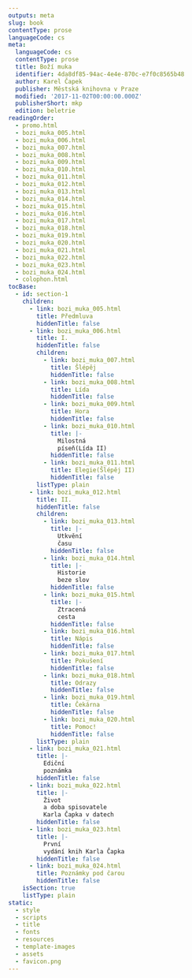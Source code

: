 ```yaml
---
outputs: meta
slug: book
contentType: prose
languageCode: cs
meta:
  languageCode: cs
  contentType: prose
  title: Boží muka
  identifier: 4da8df85-94ac-4e4e-870c-e7f0c8565b48
  author: Karel Čapek
  publisher: Městská knihovna v Praze
  modified: '2017-11-02T00:00:00.000Z'
  publisherShort: mkp
  edition: beletrie
readingOrder:
  - promo.html
  - bozi_muka_005.html
  - bozi_muka_006.html
  - bozi_muka_007.html
  - bozi_muka_008.html
  - bozi_muka_009.html
  - bozi_muka_010.html
  - bozi_muka_011.html
  - bozi_muka_012.html
  - bozi_muka_013.html
  - bozi_muka_014.html
  - bozi_muka_015.html
  - bozi_muka_016.html
  - bozi_muka_017.html
  - bozi_muka_018.html
  - bozi_muka_019.html
  - bozi_muka_020.html
  - bozi_muka_021.html
  - bozi_muka_022.html
  - bozi_muka_023.html
  - bozi_muka_024.html
  - colophon.html
tocBase:
  - id: section-1
    children:
      - link: bozi_muka_005.html
        title: Předmluva
        hiddenTitle: false
      - link: bozi_muka_006.html
        title: I.
        hiddenTitle: false
        children:
          - link: bozi_muka_007.html
            title: Šlépěj
            hiddenTitle: false
          - link: bozi_muka_008.html
            title: Lída
            hiddenTitle: false
          - link: bozi_muka_009.html
            title: Hora
            hiddenTitle: false
          - link: bozi_muka_010.html
            title: |-
              Milostná
              píseň(Lída II)
            hiddenTitle: false
          - link: bozi_muka_011.html
            title: Elegie(Šlépěj II)
            hiddenTitle: false
        listType: plain
      - link: bozi_muka_012.html
        title: II.
        hiddenTitle: false
        children:
          - link: bozi_muka_013.html
            title: |-
              Utkvění
              času
            hiddenTitle: false
          - link: bozi_muka_014.html
            title: |-
              Historie
              beze slov
            hiddenTitle: false
          - link: bozi_muka_015.html
            title: |-
              Ztracená
              cesta
            hiddenTitle: false
          - link: bozi_muka_016.html
            title: Nápis
            hiddenTitle: false
          - link: bozi_muka_017.html
            title: Pokušení
            hiddenTitle: false
          - link: bozi_muka_018.html
            title: Odrazy
            hiddenTitle: false
          - link: bozi_muka_019.html
            title: Čekárna
            hiddenTitle: false
          - link: bozi_muka_020.html
            title: Pomoc!
            hiddenTitle: false
        listType: plain
      - link: bozi_muka_021.html
        title: |-
          Ediční
          poznámka
        hiddenTitle: false
      - link: bozi_muka_022.html
        title: |-
          Život
          a doba spisovatele
          Karla Čapka v datech
        hiddenTitle: false
      - link: bozi_muka_023.html
        title: |-
          První
          vydání knih Karla Čapka
        hiddenTitle: false
      - link: bozi_muka_024.html
        title: Poznámky pod čarou
        hiddenTitle: false
    isSection: true
    listType: plain
static:
  - style
  - scripts
  - title
  - fonts
  - resources
  - template-images
  - assets
  - favicon.png
---
```


